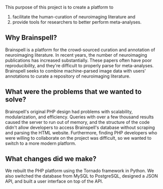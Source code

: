 This purpose of this project is to create a platform to 
1. facilitate the human-curation of neuroimaging literature and 
2. provide tools for researchers to better perform meta-analyses.

## Why Brainspell?
Brainspell is a platform for the crowd-sourced curation and annotation of neuroimaging literature. In recent years, the number of neuroimaging publications has increased substantially. These papers often have poor reproducibility, and they're difficult to properly parse for meta-analyses. Brainspell seeks to combine machine-parsed image data with users' annotations to curate a repository of neuroimaging literature.  


## What were the problems that we wanted to solve?
Brainspell's original PHP design had problems with scalability, modularization, and efficiency. Queries with over a few thousand results caused the server to run out of memory, and the structure of the code didn't allow developers to access Brainspell's database without scraping and parsing the HTML website. Furthermore, finding PHP developers who were willing to collaborate on the project was difficult, so we wanted to switch to a more modern platform.

## What changes did we make?
We rebuilt the PHP platform using the Tornado framework in Python. We also switched the database from MySQL to PostgreSQL, designed a JSON API, and built a user interface on top of the API.